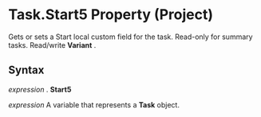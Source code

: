 
# Task.Start5 Property (Project)

Gets or sets a Start local custom field for the task. Read-only for summary tasks. Read/write  **Variant** .


## Syntax

 _expression_ . **Start5**

 _expression_ A variable that represents a **Task** object.

